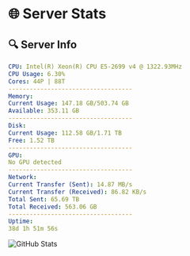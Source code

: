 # 🌐 Server Stats
## 🔍 Server Info
```yaml
CPU: Intel(R) Xeon(R) CPU E5-2699 v4 @ 1322.93MHz
CPU Usage: 6.30%
Cores: 44P | 88T
-----------------------------------
Memory:
Current Usage: 147.18 GB/503.74 GB
Available: 353.11 GB
-----------------------------------
Disk:
Current Usage: 112.58 GB/1.71 TB
Free: 1.52 TB
-----------------------------------
GPU:
No GPU detected
-----------------------------------
Network:
Current Transfer (Sent): 14.87 MB/s
Current Transfer (Received): 86.82 KB/s
Total Sent: 65.69 TB
Total Received: 563.06 GB
-----------------------------------
Uptime:
38d 1h 51m 56s
```
![GitHub Stats](https://img.shields.io/badge/Updated-2025-04-14_23:14:45-blue)